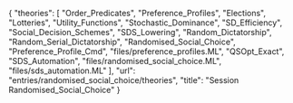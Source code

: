 {
    "theories": [
        "Order_Predicates",
        "Preference_Profiles",
        "Elections",
        "Lotteries",
        "Utility_Functions",
        "Stochastic_Dominance",
        "SD_Efficiency",
        "Social_Decision_Schemes",
        "SDS_Lowering",
        "Random_Dictatorship",
        "Random_Serial_Dictatorship",
        "Randomised_Social_Choice",
        "Preference_Profile_Cmd",
        "files/preference_profiles.ML",
        "QSOpt_Exact",
        "SDS_Automation",
        "files/randomised_social_choice.ML",
        "files/sds_automation.ML"
    ],
    "url": "entries/randomised_social_choice/theories",
    "title": "Session Randomised_Social_Choice"
}
